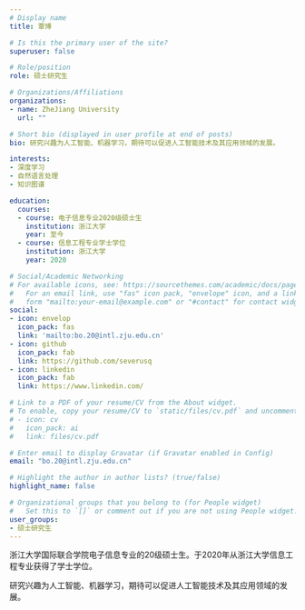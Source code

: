 ```yaml
---
# Display name
title: 覃博

# Is this the primary user of the site?
superuser: false

# Role/position
role: 硕士研究生

# Organizations/Affiliations
organizations:
- name: ZheJiang University
  url: ""

# Short bio (displayed in user profile at end of posts)
bio: 研究兴趣为人工智能、机器学习，期待可以促进人工智能技术及其应用领域的发展。

interests:
- 深度学习
- 自然语言处理
- 知识图谱

education:
  courses:
  - course: 电子信息专业2020级硕士生
    institution: 浙江大学
    year: 至今
  - course: 信息工程专业学士学位
    institution: 浙江大学
    year: 2020

# Social/Academic Networking
# For available icons, see: https://sourcethemes.com/academic/docs/page-builder/#icons
#   For an email link, use "fas" icon pack, "envelope" icon, and a link in the
#   form "mailto:your-email@example.com" or "#contact" for contact widget.
social:
- icon: envelop
  icon_pack: fas
  link: 'mailto:bo.20@intl.zju.edu.cn'
- icon: github
  icon_pack: fab
  link: https://github.com/severusq
- icon: linkedin
  icon_pack: fab
  link: https://www.linkedin.com/

# Link to a PDF of your resume/CV from the About widget.
# To enable, copy your resume/CV to `static/files/cv.pdf` and uncomment the lines below.
# - icon: cv
#   icon_pack: ai
#   link: files/cv.pdf

# Enter email to display Gravatar (if Gravatar enabled in Config)
email: "bo.20@intl.zju.edu.cn"

# Highlight the author in author lists? (true/false)
highlight_name: false

# Organizational groups that you belong to (for People widget)
#   Set this to `[]` or comment out if you are not using People widget.
user_groups:
- 硕士研究生
---
```

浙江大学国际联合学院电子信息专业的20级硕士生。于2020年从浙江大学信息工程专业获得了学士学位。

研究兴趣为人工智能、机器学习，期待可以促进人工智能技术及其应用领域的发展。
